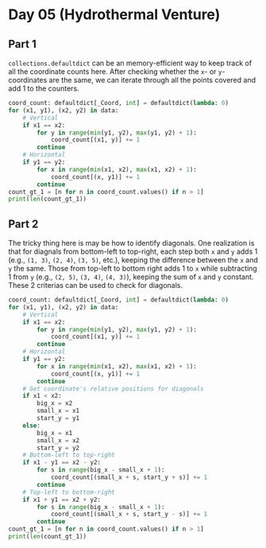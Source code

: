 # Day 05 (Hydrothermal Venture)

## Part 1

`collections.defaultdict` can be an memory-efficient way to keep track of all the
coordinate counts here. After checking whether the `x`- or `y`-coordinates are the same,
we can iterate through all the points covered and add 1 to the counters.

```py
coord_count: defaultdict[_Coord, int] = defaultdict(lambda: 0)
for (x1, y1), (x2, y2) in data:
    # Vertical
    if x1 == x2:
        for y in range(min(y1, y2), max(y1, y2) + 1):
            coord_count[(x1, y)] += 1
        continue
    # Horizontal
    if y1 == y2:
        for x in range(min(x1, x2), max(x1, x2) + 1):
            coord_count[(x, y1)] += 1
        continue
count_gt_1 = [n for n in coord_count.values() if n > 1]
print(len(count_gt_1))
```

## Part 2

The tricky thing here is may be how to identify diagonals. One realization is that for
diagnals from bottom-left to top-right, each step both `x` and `y` adds 1 (e.g.,
`(1, 3)`, `(2, 4)`, `(3, 5)`, etc.), keeping the difference between the `x` and `y` the
same. Those from top-left to bottom right adds 1 to `x` while subtracting 1 from `y`
(e.g., `(2, 5)`, `(3, 4)`, `(4, 3)`), keeping the sum of `x` and `y` constant. These 2
criterias can be used to check for diagonals.

```py
coord_count: defaultdict[_Coord, int] = defaultdict(lambda: 0)
for (x1, y1), (x2, y2) in data:
    # Vertical
    if x1 == x2:
        for y in range(min(y1, y2), max(y1, y2) + 1):
            coord_count[(x1, y)] += 1
        continue
    # Horizontal
    if y1 == y2:
        for x in range(min(x1, x2), max(x1, x2) + 1):
            coord_count[(x, y1)] += 1
        continue
    # Get coordinate's relative positions for diagonals
    if x1 < x2:
        big_x = x2
        small_x = x1
        start_y = y1
    else:
        big_x = x1
        small_x = x2
        start_y = y2
    # Bottom-left to top-right
    if x1 - y1 == x2 - y2:
        for s in range(big_x - small_x + 1):
            coord_count[(small_x + s, start_y + s)] += 1
        continue
    # Top-left to bottom-right
    if x1 + y1 == x2 + y2:
        for s in range(big_x - small_x + 1):
            coord_count[(small_x + s, start_y - s)] += 1
        continue
count_gt_1 = [n for n in coord_count.values() if n > 1]
print(len(count_gt_1))
```
